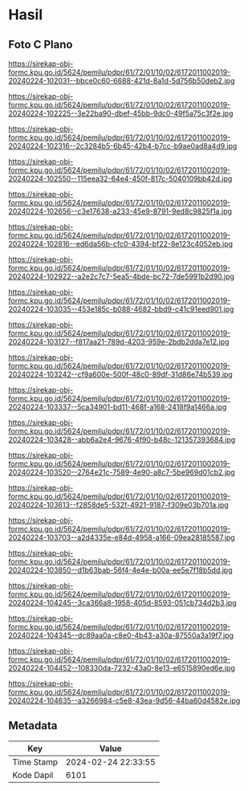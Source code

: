 # Hasil

## Foto C Plano

https://sirekap-obj-formc.kpu.go.id/5624/pemilu/pdpr/61/72/01/10/02/6172011002019-20240224-102031--bbce0c60-6688-421d-8a1d-5d756b50deb2.jpg

https://sirekap-obj-formc.kpu.go.id/5624/pemilu/pdpr/61/72/01/10/02/6172011002019-20240224-102225--3e22ba90-dbef-45bb-9dc0-49f5a75c3f2e.jpg

https://sirekap-obj-formc.kpu.go.id/5624/pemilu/pdpr/61/72/01/10/02/6172011002019-20240224-102316--2c3284b5-6b45-42b4-b7cc-b9ae0ad8a4d9.jpg

https://sirekap-obj-formc.kpu.go.id/5624/pemilu/pdpr/61/72/01/10/02/6172011002019-20240224-102550--115eea32-64e4-450f-817c-5040109bb42d.jpg

https://sirekap-obj-formc.kpu.go.id/5624/pemilu/pdpr/61/72/01/10/02/6172011002019-20240224-102656--c3e17638-a233-45e9-8791-9ed8c9825f1a.jpg

https://sirekap-obj-formc.kpu.go.id/5624/pemilu/pdpr/61/72/01/10/02/6172011002019-20240224-102816--ed6da56b-cfc0-4394-bf22-8e123c4052eb.jpg

https://sirekap-obj-formc.kpu.go.id/5624/pemilu/pdpr/61/72/01/10/02/6172011002019-20240224-102922--a2e2c7c7-5ea5-4bde-bc72-7de5991b2d90.jpg

https://sirekap-obj-formc.kpu.go.id/5624/pemilu/pdpr/61/72/01/10/02/6172011002019-20240224-103035--453e185c-b088-4682-bbd9-c41c91eed901.jpg

https://sirekap-obj-formc.kpu.go.id/5624/pemilu/pdpr/61/72/01/10/02/6172011002019-20240224-103127--f817aa21-789d-4203-959e-2bdb2dda7e12.jpg

https://sirekap-obj-formc.kpu.go.id/5624/pemilu/pdpr/61/72/01/10/02/6172011002019-20240224-103242--cf9a600e-500f-48c0-89df-31d86e74b539.jpg

https://sirekap-obj-formc.kpu.go.id/5624/pemilu/pdpr/61/72/01/10/02/6172011002019-20240224-103337--5ca34901-bd11-468f-a168-2418f9a1466a.jpg

https://sirekap-obj-formc.kpu.go.id/5624/pemilu/pdpr/61/72/01/10/02/6172011002019-20240224-103428--abb6a2e4-9676-4f90-b48c-121357393684.jpg

https://sirekap-obj-formc.kpu.go.id/5624/pemilu/pdpr/61/72/01/10/02/6172011002019-20240224-103520--2764e21c-7589-4e90-a8c7-5be969d01cb2.jpg

https://sirekap-obj-formc.kpu.go.id/5624/pemilu/pdpr/61/72/01/10/02/6172011002019-20240224-103613--f2858de5-532f-4921-9187-f309e03b701a.jpg

https://sirekap-obj-formc.kpu.go.id/5624/pemilu/pdpr/61/72/01/10/02/6172011002019-20240224-103703--a2d4335e-e84d-4958-a166-09ea28185587.jpg

https://sirekap-obj-formc.kpu.go.id/5624/pemilu/pdpr/61/72/01/10/02/6172011002019-20240224-103850--d1b63bab-56f4-4e4e-b00a-ee5e7f18b5dd.jpg

https://sirekap-obj-formc.kpu.go.id/5624/pemilu/pdpr/61/72/01/10/02/6172011002019-20240224-104245--3ca366a8-1958-405d-8593-051cb734d2b3.jpg

https://sirekap-obj-formc.kpu.go.id/5624/pemilu/pdpr/61/72/01/10/02/6172011002019-20240224-104345--dc89aa0a-c8e0-4b43-a30a-87550a3a19f7.jpg

https://sirekap-obj-formc.kpu.go.id/5624/pemilu/pdpr/61/72/01/10/02/6172011002019-20240224-104452--108330da-7232-43a0-8e13-e6515890ed6e.jpg

https://sirekap-obj-formc.kpu.go.id/5624/pemilu/pdpr/61/72/01/10/02/6172011002019-20240224-104635--a3266984-c5e8-43ea-9d56-44ba60d4582e.jpg


## Metadata

| Key        | Value               |
| ---------- | ------------------- |
| Time Stamp | 2024-02-24 22:33:55 |
| Kode Dapil | 6101                |



